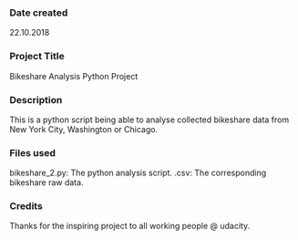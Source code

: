 ### Date created
22.10.2018

### Project Title
Bikeshare Analysis Python Project

### Description
This is a python script being able to analyse collected bikeshare data from New York City, Washington or Chicago.

### Files used
bikeshare_2.py: The python analysis script.
<city>.csv: The corresponding bikeshare raw data.

### Credits
Thanks for the inspiring project to all working people @ udacity.

